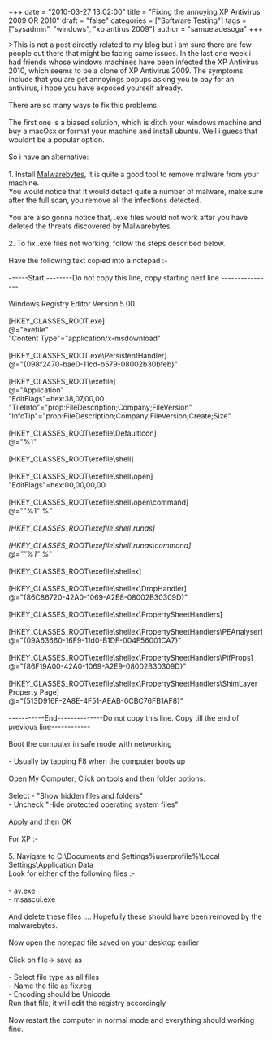 +++
date = "2010-03-27 13:02:00"
title = "Fixing the annoying XP Antivirus 2009 OR 2010"
draft = "false"
categories = ["Software Testing"]
tags = ["sysadmin", "windows", "xp antirus 2009"]
author = "samueladesoga"
+++

&gt;This is not a post directly related to my blog but i am sure there are few people out there that might be facing same issues. In the last one week i had friends whose windows machines have been infected the XP Antivirus 2010, which seems to be a clone of XP Antivirus 2009. The symptoms include that you are get annoyings popups asking you to pay for an antivirus, i hope you have exposed yourself already.<br /><br />There are so many ways to fix this problems.<br /><br />The first one is a biased solution, which is ditch your windows machine and buy a macOsx or format your machine and install ubuntu. Well i guess that wouldnt be a popular option.<br /><br />So i have an alternative:<br /><br />1. Install <a href="http://www.malwarebytes.org/">Malwarebytes</a>, it is quite a good tool to remove malware from your machine.<br /> You would notice that it would detect quite a number of malware, make sure after the full scan, you remove all the infections detected.<br /><br />You are also gonna notice that, .exe files would not work after you have deleted the threats discovered by Malwarebytes.<br /><br />2. To fix .exe files not working, follow the steps described below.<br /><br />Have the following text copied into a notepad :-<br /><br />------Start --------Do not copy this line, copy starting next line ----------------<br /><br />Windows Registry Editor Version 5.00<br /><br />[HKEY_CLASSES_ROOT\.exe]<br />@="exefile"<br />"Content Type"="application/x-msdownload"<br /><br />[HKEY_CLASSES_ROOT\.exe\PersistentHandler]<br />@="{098f2470-bae0-11cd-b579-08002b30bfeb}"<br /><br />[HKEY_CLASSES_ROOT\exefile]<br />@="Application"<br />"EditFlags"=hex:38,07,00,00<br />"TileInfo"="prop:FileDescription;Company;FileVersion"<br />"InfoTip"="prop:FileDescription;Company;FileVersion;Create;Size"<br /><br />[HKEY_CLASSES_ROOT\exefile\DefaultIcon]<br />@="%1"<br /><br />[HKEY_CLASSES_ROOT\exefile\shell]<br /><br />[HKEY_CLASSES_ROOT\exefile\shell\open]<br />"EditFlags"=hex:00,00,00,00<br /><br />[HKEY_CLASSES_ROOT\exefile\shell\open\command]<br />@="\"%1\" %*"<br /><br />[HKEY_CLASSES_ROOT\exefile\shell\runas]<br /><br />[HKEY_CLASSES_ROOT\exefile\shell\runas\command]<br />@="\"%1\" %*"<br /><br />[HKEY_CLASSES_ROOT\exefile\shellex]<br /><br />[HKEY_CLASSES_ROOT\exefile\shellex\DropHandler]<br />@="{86C86720-42A0-1069-A2E8-08002B30309D}"<br /><br />[HKEY_CLASSES_ROOT\exefile\shellex\PropertySheetHandlers]<br /><br />[HKEY_CLASSES_ROOT\exefile\shellex\PropertySheetHandlers\PEAnalyser]<br />@="{09A63660-16F9-11d0-B1DF-004F56001CA7}"<br /><br />[HKEY_CLASSES_ROOT\exefile\shellex\PropertySheetHandlers\PifProps]<br />@="{86F19A00-42A0-1069-A2E9-08002B30309D}"<br /><br />[HKEY_CLASSES_ROOT\exefile\shellex\PropertySheetHandlers\ShimLayer Property Page]<br />@="{513D916F-2A8E-4F51-AEAB-0CBC76FB1AF8}"<br /><br />-----------End--------------Do not copy this line. Copy till the end of previous line------------<br /><br />Boot the computer in safe mode with networking<br /><br />- Usually by tapping F8 when the computer boots up<br /><br />Open My Computer, Click on tools and then folder options.<br /><br />Select - "Show hidden files and folders"<br />              - Uncheck "Hide protected operating system files"<br /><br />Apply and then OK<br /><br />For XP :-<br /><br />5. Navigate to C:\Documents and Settings\%userprofile%\Local Settings\Application Data<br />Look for either of the following files :-<br /><br />- av.exe<br />- msascui.exe<br /><br />And delete these files .... Hopefully these should have been removed by the malwarebytes.<br /><br />Now open the notepad file saved on your desktop earlier<br /><br />Click on file-&gt; save as<br /><br />           - Select file type as all files<br />           - Name the file as fix.reg<br />           - Encoding should be Unicode<br />Run that file, it will edit the registry accordingly<br /><br />Now restart the computer in normal mode and everything should working fine.

